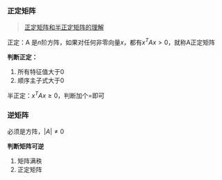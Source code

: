 ### 正定矩阵

> [正定矩阵和半正定矩阵的理解](https://blog.csdn.net/asd136912/article/details/79146151)

正定：A 是$n$阶方阵，如果对任何非零向量$x$，都有$x^TAx>0$，就称A正定矩阵

**判断正定：**
1. 所有特征值大于0
2. 顺序主子式大于0

半正定：$x^TAx≥0$，判断加个=即可

### 逆矩阵

必须是方阵，$|A| ≠ 0$

**判断矩阵可逆**
1. 矩阵满秩
2. 正定矩阵




